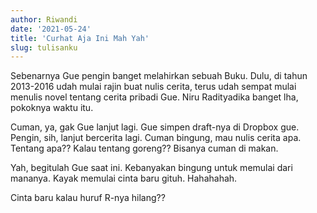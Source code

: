 ```yaml
---
author: Riwandi
date: '2021-05-24'
title: 'Curhat Aja Ini Mah Yah'
slug: tulisanku
---
```


Sebenarnya Gue pengin banget melahirkan sebuah Buku. Dulu, di tahun 2013-2016 udah mulai rajin buat nulis cerita, terus udah sempat mulai menulis novel tentang cerita pribadi Gue. Niru Radityadika banget lha, pokoknya waktu itu.

Cuman, ya, gak Gue lanjut lagi. Gue simpen draft-nya di Dropbox gue. Pengin, sih, lanjut bercerita lagi. Cuman bingung, mau nulis cerita apa. Tentang apa?? Kalau tentang goreng?? Bisanya cuman di makan.

Yah, begitulah Gue saat ini. Kebanyakan bingung untuk memulai dari mananya. Kayak memulai cinta baru gituh. Hahahahah.

Cinta baru kalau huruf R-nya hilang??